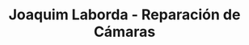 ---
title: "Joaquim Laborda - Reparación de Cámaras"
url: /barcelona/joaquim-laborda-reparacion-de-camaras/
shop: electrónica
---